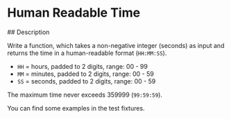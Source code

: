 # Human Readable Time

## Description

Write a function, which takes a non-negative integer (seconds) as input and returns the time in a human-readable format (`HH:MM:SS`).

* `HH` = hours, padded to 2 digits, range: 00 - 99
* `MM` = minutes, padded to 2 digits, range: 00 - 59
* `SS` = seconds, padded to 2 digits, range: 00 - 59

The maximum time never exceeds 359999 (`99:59:59`).

You can find some examples in the test fixtures.